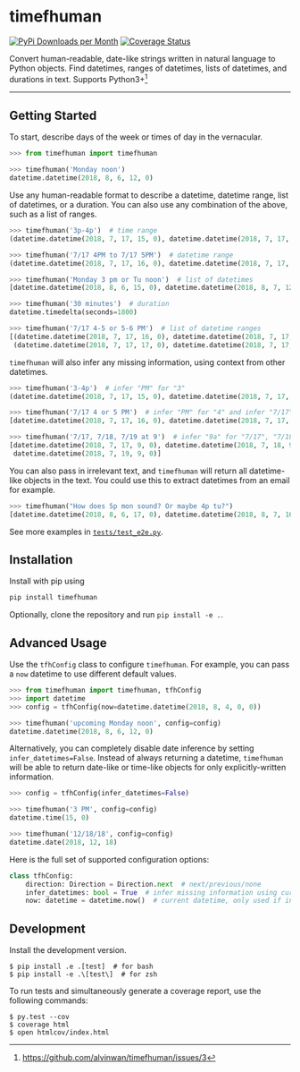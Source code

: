 # timefhuman

[![PyPi Downloads per Month](https://img.shields.io/pypi/dm/timefhuman.svg)](https://pypi.python.org/pypi/timefhuman/)
[![Coverage Status](https://coveralls.io/repos/github/alvinwan/timefhuman/badge.svg?branch=master)](https://coveralls.io/github/alvinwan/timefhuman?branch=master)

Convert human-readable, date-like strings written in natural language to Python objects. Find datetimes, ranges of datetimes, lists of datetimes, and durations in text. Supports Python3+[^1]

[^1]: https://github.com/alvinwan/timefhuman/issues/3

----

## Getting Started

To start, describe days of the week or times of day in the vernacular.

```python
>>> from timefhuman import timefhuman

>>> timefhuman('Monday noon')
datetime.datetime(2018, 8, 6, 12, 0)
```

Use any human-readable format to describe a datetime, datetime range, list of datetimes, or a duration. You can also use any combination of the above, such as a list of ranges.

```python
>>> timefhuman('3p-4p')  # time range
(datetime.datetime(2018, 7, 17, 15, 0), datetime.datetime(2018, 7, 17, 16, 0))

>>> timefhuman('7/17 4PM to 7/17 5PM')  # datetime range
(datetime.datetime(2018, 7, 17, 16, 0), datetime.datetime(2018, 7, 17, 17, 0))

>>> timefhuman('Monday 3 pm or Tu noon')  # list of datetimes
[datetime.datetime(2018, 8, 6, 15, 0), datetime.datetime(2018, 8, 7, 12, 0)]

>>> timefhuman('30 minutes')  # duration
datetime.timedelta(seconds=1800)

>>> timefhuman('7/17 4-5 or 5-6 PM')  # list of datetime ranges
[(datetime.datetime(2018, 7, 17, 16, 0), datetime.datetime(2018, 7, 17, 17, 0)),
 (datetime.datetime(2018, 7, 17, 17, 0), datetime.datetime(2018, 7, 17, 18, 0))]
```

`timefhuman` will also infer any missing information, using context from other datetimes.

```python
>>> timefhuman('3-4p')  # infer "PM" for "3"
(datetime.datetime(2018, 7, 17, 15, 0), datetime.datetime(2018, 7, 17, 16, 0))

>>> timefhuman('7/17 4 or 5 PM')  # infer "PM" for "4" and infer "7/17" for "5 PM"
[datetime.datetime(2018, 7, 17, 16, 0), datetime.datetime(2018, 7, 17, 17, 0)]

>>> timefhuman('7/17, 7/18, 7/19 at 9')  # infer "9a" for "7/17", "7/18"
[datetime.datetime(2018, 7, 17, 9, 0), datetime.datetime(2018, 7, 18, 9, 0),
 datetime.datetime(2018, 7, 19, 9, 0)]
```

You can also pass in irrelevant text, and `timefhuman` will return all datetime-like objects in the text. You could use this to extract datetimes from an email for example.

```python
>>> timefhuman("How does 5p mon sound? Or maybe 4p tu?")
[datetime.datetime(2018, 8, 6, 17, 0), datetime.datetime(2018, 8, 7, 16, 0)]
```

See more examples in [`tests/test_e2e.py`](tests/test_e2e.py).

## Installation

Install with pip using

```python
pip install timefhuman
```

Optionally, clone the repository and run `pip install -e .`.

## Advanced Usage

Use the `tfhConfig` class to configure `timefhuman`. For example, you can pass a `now` datetime to use different default values.

```python
>>> from timefhuman import timefhuman, tfhConfig
>>> import datetime
>>> config = tfhConfig(now=datetime.datetime(2018, 8, 4, 0, 0))

>>> timefhuman('upcoming Monday noon', config=config)
datetime.datetime(2018, 8, 6, 12, 0)
```

Alternatively, you can completely disable date inference by setting `infer_datetimes=False`. Instead of always returning a datetime, `timefhuman` will be able to return date-like or time-like objects for only explicitly-written information.

```python
>>> config = tfhConfig(infer_datetimes=False)

>>> timefhuman('3 PM', config=config)
datetime.time(15, 0)

>>> timefhuman('12/18/18', config=config)
datetime.date(2018, 12, 18)
```

Here is the full set of supported configuration options:

```python
class tfhConfig:
    direction: Direction = Direction.next  # next/previous/none
    infer_datetimes: bool = True  # infer missing information using current datetime
    now: datetime = datetime.now()  # current datetime, only used if infer_datetimes is True
```

## Development

Install the development version.

```shell
$ pip install .e .[test]  # for bash
$ pip install -e .\[test\]  # for zsh
```

To run tests and simultaneously generate a coverage report, use the following commands:

```shell
$ py.test --cov
$ coverage html
$ open htmlcov/index.html
```
